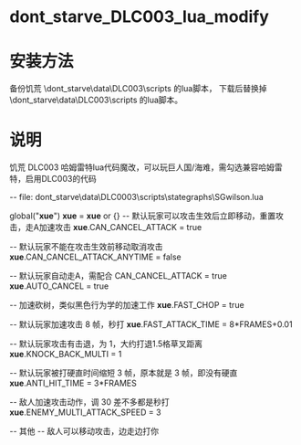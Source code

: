 # dont_starve_DLC003_lua_modify

# 安装方法
备份饥荒 \dont_starve\data\DLC003\scripts 的lua脚本，
下载后替换掉 \dont_starve\data\DLC003\scripts 的lua脚本。

# 说明
饥荒 DLC003 哈姆雷特lua代码魔改，可以玩巨人国/海难，需勾选兼容哈姆雷特，启用DLC003的代码

-- file: dont_starve\data\DLC0003\scripts\stategraphs\SGwilson.lua

global("__xue__")
__xue__ = __xue__ or {}
-- 默认玩家可以攻击生效后立即移动，重置攻击，走A加速攻击
__xue__.CAN_CANCEL_ATTACK = true

-- 默认玩家不能在攻击生效前移动取消攻击
__xue__.CAN_CANCEL_ATTACK_ANYTIME = false

-- 默认玩家自动走A，需配合 CAN_CANCEL_ATTACK = true
__xue__.AUTO_CANCEL = true

-- 加速砍树，类似黑色行为学的加速工作
__xue__.FAST_CHOP = true

-- 默认玩家加速攻击 8 帧，秒打
__xue__.FAST_ATTACK_TIME = 8*FRAMES+0.01

-- 默认玩家攻击有击退，为 1，大约打退1.5格草叉距离
__xue__.KNOCK_BACK_MULTI = 1

-- 默认玩家被打硬直时间缩短 3 帧，原本就是 3 帧，即没有硬直
__xue__.ANTI_HIT_TIME = 3*FRAMES

-- 敌人加速攻击动作，调 30 差不多都是秒打
__xue__.ENEMY_MULTI_ATTACK_SPEED = 3

-- 其他
-- 敌人可以移动攻击，边走边打你
